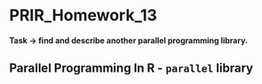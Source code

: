 # PRIR_Homework_13
#### Task -> find and describe another parallel programming library.
## Parallel Programming In R - ```parallel``` library
